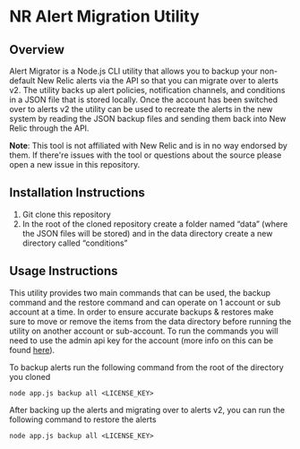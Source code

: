 # NR Alert Migration Utility

## Overview

Alert Migrator is a Node.js CLI utility that allows you to backup your non-default New Relic alerts via the API so that you can migrate over to alerts v2.  The utility backs up alert policies, notification channels, and conditions in a JSON file that is stored locally.  Once the account has been switched over to alerts v2 the utility can be used to recreate the alerts in the new system by reading the JSON backup files and sending them back into New Relic through the API.

**Note**: This tool is not affiliated with New Relic and is in no way endorsed by them. If there're issues with the tool or questions about the source please open a new issue in this repository.




## Installation Instructions

1. Git clone this repository
2. In the root of the cloned repository create a folder named “data” (where the JSON files will be stored) and in the data directory create a new directory called “conditions”

## Usage Instructions

This utility provides two main commands that can be used, the backup command and the restore command and can operate on 1 account or sub account at a time.  In order to ensure accurate backups & restores make sure to move or remove the items from the data directory before running the utility on another account or sub-account.  To run the commands you will need to use the admin api key for the account (more info on this can be found [here](https://docs.newrelic.com/docs/apis/getting-started/intro-apis/access-rest-api-keys)).

To backup alerts run the following command from the root of the directory you cloned

```node app.js backup all <LICENSE_KEY>```

After backing up the alerts and migrating over to alerts v2, you can run the following command to restore the alerts

```node app.js backup all <LICENSE_KEY>```
